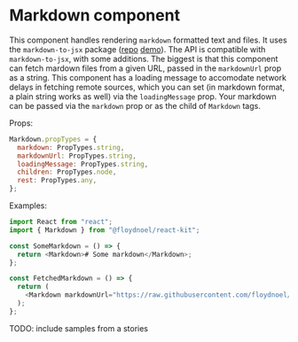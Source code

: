 # Markdown component

This component handles rendering `markdown` formatted text and files. It uses the `markdown-to-jsx` package ([repo](https://github.com/probablyup/markdown-to-jsx/) [demo](https://probablyup.com/markdown-to-jsx/)). The API is compatible with `markdown-to-jsx`, with some additions. The biggest is that this component can fetch mardown files from a given URL, passed in the `markdownUrl` prop as a string. This component has a loading message to accomodate network delays in fetching remote sources, which you can set (in markdown format, a plain string works as well) via the `loadingMessage` prop. Your markdown can be passed via the `markdown` prop or as the child of `Markdown` tags.

Props:

```js
Markdown.propTypes = {
  markdown: PropTypes.string,
  markdownUrl: PropTypes.string,
  loadingMessage: PropTypes.string,
  children: PropTypes.node,
  rest: PropTypes.any,
};
```

Examples:

```js
import React from "react";
import { Markdown } from "@floydnoel/react-kit";

const SomeMarkdown = () => {
  return <Markdown># Some markdown</Markdown>;
};

const FetchedMarkdown = () => {
  return (
    <Markdown markdownUrl="https://raw.githubusercontent.com/floydnoel/exceldate/1.1.0/README.md" />
  );
};
```

TODO: include samples from a stories
